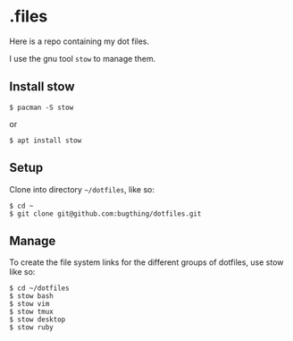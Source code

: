 .files
======

Here is a repo containing my dot files.

I use the gnu tool `stow` to manage them.

Install stow
------------

    $ pacman -S stow
or

    $ apt install stow

Setup
-----

Clone into directory `~/dotfiles`, like so:

    $ cd ~
    $ git clone git@github.com:bugthing/dotfiles.git

Manage
------

To create the file system links for the different groups of dotfiles, use stow like so:

    $ cd ~/dotfiles
    $ stow bash
    $ stow vim
    $ stow tmux
    $ stow desktop
    $ stow ruby

